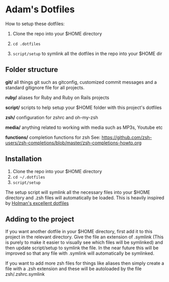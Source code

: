 # Adam's Dotfiles

How to setup these dotfiles:

1) Clone the repo into your $HOME directory

2) `cd .dotfiles`

3) `script/setup` to symlink all the dotfiles in the repo into your $HOME dir

## Folder structure

**git/**
all things git such as gitconfig, customized commit messages and a standard gitignore file for all projects.

**ruby/**
aliases for Ruby and Ruby on Rails projects

**script/**
scripts to help setup your $HOME folder with this project's dotfiles

**zsh/**
configuration for zshrc and oh-my-zsh

**media/**
anything related to working with media such as MP3s, Youtube etc


**functions/**
completion functions for zsh 
See: https://github.com/zsh-users/zsh-completions/blob/master/zsh-completions-howto.org

## Installation

1) Clone the repo into your $HOME directory
2) `cd ~/.dotfiles`
3) `script/setup`

The setup script will symlink all the necessary files into your $HOME directory and .zsh files will automatically be loaded. This is heavily inspired by [Holman's excellent dotfiles](https://github.com/holman/dotfiles)

## Adding to the project

If you want another dotfile in your $HOME directory, first add it to this project in the relevant directory. Give the file an extension of .symlink (This is purely to make it easier to visually see which files will be symlinked) and then update script/setup to symlink the file. In the near future this will be improved so that any file with .symlink will automatically be symlinked. 

If you want to add more zsh files for things like aliases then simply create a file with a .zsh extension and these will be autoloaded by the file zsh/.zshrc.symlink 






